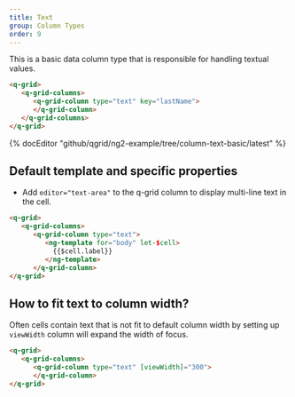 ```yaml
---
title: Text
group: Column Types
order: 9
---
```


This is a basic data column type that is responsible for handling textual values.

```html
<q-grid>
   <q-grid-columns>
      <q-grid-column type="text" key="lastName">
      </q-grid-column>
   </q-grid-columns>
</q-grid>
```

{% docEditor "github/qgrid/ng2-example/tree/column-text-basic/latest" %}

## Default template and specific properties

* Add `editor="text-area"` to the q-grid column to display multi-line text in the cell.

```html
<q-grid>
   <q-grid-columns>
      <q-grid-column type="text">
         <ng-template for="body" let-$cell>	
           {{$cell.label}}
         </ng-template>
      </q-grid-column>
</q-grid>
```

## How to fit text to column width?

Often cells contain text that is not fit to default column width by setting up `viewWidth` column will expand the width of focus.

```html
<q-grid>
   <q-grid-columns>
      <q-grid-column type="text" [viewWidth]="300">
      </q-grid-column>
</q-grid>
```
